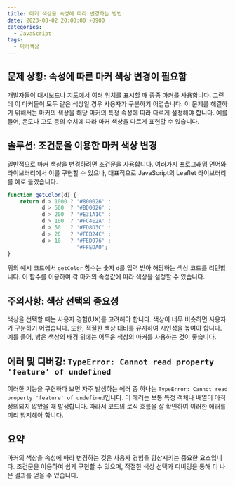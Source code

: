 ```yaml
---
title: 마커 색상을 속성에 따라 변경하는 방법
date: 2023-08-02 20:00:00 +0900
categories:
  - JavaScript
tags:
  - 마커색상
---
```


## 문제 상황: 속성에 따른 마커 색상 변경이 필요함

개발자들이 대시보드나 지도에서 여러 위치를 표시할 때 종종 마커를 사용합니다. 그런데 이 마커들이 모두 같은 색상일 경우 사용자가 구분하기 어렵습니다. 이 문제를 해결하기 위해서는 마커의 색상을 해당 마커의 특정 속성에 따라 다르게 설정해야 합니다. 예를 들어, 온도나 고도 등의 수치에 따라 마커 색상을 다르게 표현할 수 있습니다.

## 솔루션: 조건문을 이용한 마커 색상 변경

일반적으로 마커 색상을 변경하려면 조건문을 사용합니다. 여러가지 프로그래밍 언어와 라이브러리에서 이를 구현할 수 있으나, 대표적으로 JavaScript의 Leaflet 라이브러리를 예로 들겠습니다.

```javascript
function getColor(d) {
    return d > 1000 ? '#800026' :
           d > 500  ? '#BD0026' :
           d > 200  ? '#E31A1C' :
           d > 100  ? '#FC4E2A' :
           d > 50   ? '#FD8D3C' :
           d > 20   ? '#FEB24C' :
           d > 10   ? '#FED976' :
                      '#FFEDA0';
}
```

위의 예시 코드에서 `getColor` 함수는 숫자 `d`를 입력 받아 해당하는 색상 코드를 리턴합니다. 이 함수를 이용하여 각 마커의 속성값에 따라 색상을 설정할 수 있습니다.

## 주의사항: 색상 선택의 중요성

색상을 선택할 때는 사용자 경험(UX)를 고려해야 합니다. 색상이 너무 비슷하면 사용자가 구분하기 어렵습니다. 또한, 적절한 색상 대비를 유지하여 시인성을 높여야 합니다. 예를 들어, 밝은 색상의 배경 위에는 어두운 색상의 마커를 사용하는 것이 좋습니다.

## 에러 및 디버깅: `TypeError: Cannot read property 'feature' of undefined`

이러한 기능을 구현하다 보면 자주 발생하는 에러 중 하나는 `TypeError: Cannot read property 'feature' of undefined`입니다. 이 에러는 보통 특정 객체나 배열이 아직 정의되지 않았을 때 발생합니다. 따라서 코드의 로직 흐름을 잘 확인하여 이러한 에러를 미리 방지해야 합니다.

## 요약

마커의 색상을 속성에 따라 변경하는 것은 사용자 경험을 향상시키는 중요한 요소입니다. 조건문을 이용하여 쉽게 구현할 수 있으며, 적절한 색상 선택과 디버깅을 통해 더 나은 결과를 얻을 수 있습니다.